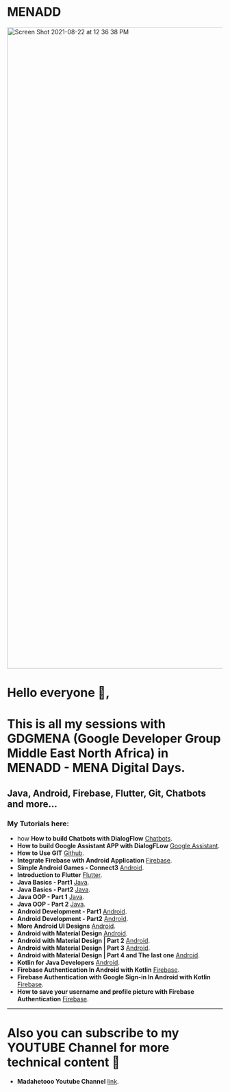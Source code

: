 # MENADD
<img width="1494" alt="Screen Shot 2021-08-22 at 12 36 38 PM" src="https://user-images.githubusercontent.com/28203059/130352094-bbf7fef4-0dd0-4389-a896-31205bbd96d3.png">


# Hello everyone 🤗,
# This is all my sessions with GDGMENA (Google Developer Group Middle East North Africa) in MENADD - MENA Digital Days.

## Java, Android, Firebase, Flutter, Git, Chatbots and more...

### My Tutorials here:

- how **How to build Chatbots with DialogFlow**  [Chatbots](https://youtu.be/C7G6D7zPfgM).
- **How to build Google Assistant APP with DialogFLow**  [Google Assistant](https://youtu.be/F1gflmGvwTI?list=PLlqOXLg-GOqfVckh1Z5td5Z3YDoD1wizL).
- **How to Use GIT**  [Github](https://youtu.be/dlwMZJgs8JA?list=PLlqOXLg-GOqfVckh1Z5td5Z3YDoD1wizL).
- **Integrate Firebase with Android Application**  [Firebase](https://youtu.be/PtdQsXITP_U?list=PLlqOXLg-GOqfVckh1Z5td5Z3YDoD1wizL).
- **Simple Android Games - Connect3**  [Android](https://youtu.be/WI2GEKGkQRA?list=PLlqOXLg-GOqfVckh1Z5td5Z3YDoD1wizL).
- **Introduction to Flutter**  [Flutter](https://youtu.be/_TSNUDOKdRI?list=PLlqOXLg-GOqfVckh1Z5td5Z3YDoD1wizL).
- **Java Basics - Part1**  [Java](https://youtu.be/-VSll9z-O_I?list=PLlqOXLg-GOqfVckh1Z5td5Z3YDoD1wizL).
- **Java Basics - Part2**  [Java](https://youtu.be/uMNH4HSMaZw?list=PLlqOXLg-GOqfVckh1Z5td5Z3YDoD1wizL).
- **Java OOP - Part 1**  [Java](https://youtu.be/LAs6JU-1vvY?list=PLlqOXLg-GOqfVckh1Z5td5Z3YDoD1wizL).
- **Java OOP - Part 2**  [Java](https://youtu.be/aUK4KN812WI?list=PLlqOXLg-GOqfVckh1Z5td5Z3YDoD1wizL).
- **Android Development - Part1**  [Android](https://youtu.be/Q4XwD7yOibY?list=PLlqOXLg-GOqfVckh1Z5td5Z3YDoD1wizL).
- **Android Development - Part2**  [Android](https://youtu.be/aPe9pOGLsE8?list=PLlqOXLg-GOqfVckh1Z5td5Z3YDoD1wizL).
- **More Android UI Designs**  [Android](https://youtu.be/aPe9pOGLsE8).
- **Android with Material Design**  [Android](https://youtu.be/cvEd1dVXI1w).
- **Android with Material Design | Part 2**  [Android](https://youtu.be/lMG1mVdSafU).
- **Android with Material Design | Part 3**  [Android](https://youtu.be/qR8alxoMkZk).
- **Android with Material Design | Part 4 and The last one**  [Android](https://youtu.be/leG7sJNw-wE).
- **Kotlin for Java Developers**  [Android](https://youtu.be/uA_lconFWoM).
- **Firebase Authentication In Android with Kotlin**  [Firebase](https://youtu.be/Dyl8LwCgv9E).
- **Firebase Authentication with Google Sign-in In Android with Kotlin**  [Firebase](https://youtu.be/JwCqWx8OizM).
- **How to save your username and profile picture with Firebase Authentication**  [Firebase](https://youtu.be/gy5toAvT-SU).
<hr>

# Also you can subscribe to my YOUTUBE Channel for more technical content 🥰
- **Madahetooo Youtube Channel**  [link](https://www.youtube.com/channel/UCzvY9A7v6iQuii1G4GZFzLw).
